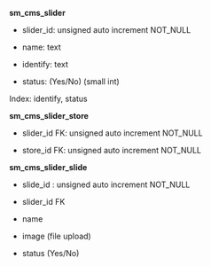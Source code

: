**sm\_cms\_slider**

* slider\_id: unsigned auto increment NOT\_NULL

* name: text

* identify: text

* status: \(Yes/No\) \(small int\)

Index: identify, status

**sm\_cms\_slider\_store**

* slider\_id FK: unsigned auto increment NOT\_NULL

* store\_id FK: unsigned auto increment NOT\_NULL

**sm\_cms\_slider\_slide**

* slide\_id : unsigned auto increment NOT\_NULL

* slider\_id FK

* name

* image \(file upload\)

* status \(Yes/No\)



